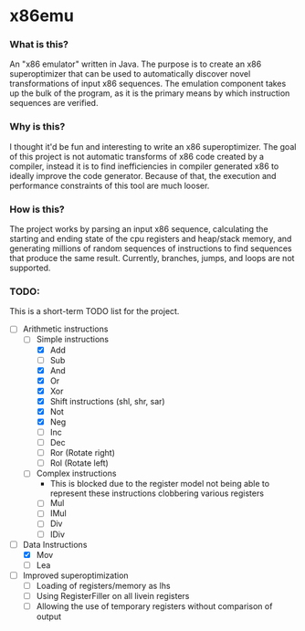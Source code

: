 # x86emu

### What is this?
An "x86 emulator" written in Java. The purpose is to create an x86 superoptimizer that can be used to automatically
discover novel transformations of input x86 sequences. The emulation component takes up the bulk of the program, as it
is the primary means by which instruction sequences are verified.

### Why is this?
I thought it'd be fun and interesting to write an x86 superoptimizer. The goal of this project is not automatic
transforms of x86 code created by a compiler, instead it is to find inefficiencies in compiler generated x86 to ideally
improve the code generator. Because of that, the execution and performance constraints of this tool are much looser.

### How is this?
The project works by parsing an input x86 sequence, calculating the starting and ending state of the cpu registers and
heap/stack memory, and generating millions of random sequences of instructions to find sequences that produce the same
result. Currently, branches, jumps, and loops are not supported.

### TODO:
This is a short-term TODO list for the project.
- [ ] Arithmetic instructions
   - [ ] Simple instructions
      - [x] Add 
      - [ ] Sub 
      - [x] And 
      - [x] Or 
      - [x] Xor 
      - [x] Shift instructions (shl, shr, sar)
      - [x] Not
      - [x] Neg
      - [ ] Inc
      - [ ] Dec
      - [ ] Ror (Rotate right)
      - [ ] Rol (Rotate left)
   - [ ] Complex instructions
      - This is blocked due to the register model not being able to represent these instructions clobbering various registers
      - [ ] Mul
      - [ ] IMul
      - [ ] Div
      - [ ] IDiv
- [ ] Data Instructions
  - [x] Mov
  - [ ] Lea
- [ ] Improved superoptimization
  - [ ] Loading of registers/memory as lhs
  - [ ] Using RegisterFiller on all livein registers
  - [ ] Allowing the use of temporary registers without comparison of output